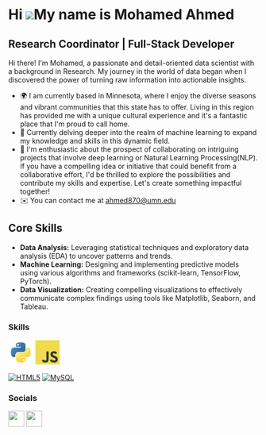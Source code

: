 Hi ![](https://user-images.githubusercontent.com/18350557/176309783-0785949b-9127-417c-8b55-ab5a4333674e.gif)My name is Mohamed Ahmed
=====================================================================================================================================

Research Coordinator | Full-Stack Developer
------------


Hi there! I'm Mohamed, a passionate and detail-oriented data scientist with a background in Research. My journey in the world of data began when I discovered the power of turning raw information into actionable insights.
 

* 🌍  I am currently based in Minnesota, where I enjoy the diverse seasons and vibrant communities that this state has to offer. Living in this region has provided me with a unique cultural experience and it's a fantastic place that I'm proud to call home.
* 🧠  Currently delving deeper into the realm of machine learning to expand my knowledge and skills in this dynamic field.
* 🤝  I'm enthusiastic about the prospect of collaborating on intriguing projects that involve deep learning or Natural Learning Processing(NLP). If you have a compelling idea or initiative that could benefit from a collaborative effort, I'd be thrilled to explore the possibilities and contribute my skills and expertise. Let's create something impactful together!
* ✉️  You can contact me at [ahmed870@umn.edu](mailto:ahmed870@umn.edu)

## Core Skills

- **Data Analysis:** Leveraging statistical techniques and exploratory data analysis (EDA) to uncover patterns and trends.
- **Machine Learning:** Designing and implementing predictive models using various algorithms and frameworks (scikit-learn, TensorFlow, PyTorch).
- **Data Visualization:** Creating compelling visualizations to effectively communicate complex findings using tools like Matplotlib, Seaborn, and Tableau.

### Skills
<img src="https://raw.githubusercontent.com/devicons/devicon/master/icons/python/python-original.svg" alt="Python" width="50"/>
<img src="https://raw.githubusercontent.com/devicons/devicon/master/icons/javascript/javascript-original.svg" alt="JavaScript" width="50"/>

<p align="left">
<a href="https://developer.mozilla.org/en-US/docs/Glossary/HTML5" target="_blank" rel="noreferrer"><img src="https://raw.githubusercontent.com/danielcranney/readme-generator/main/public/icons/skills/html5-colored.svg" width="36" height="36" alt="HTML5" /></a>
<a href="https://www.mysql.com/" target="_blank" rel="noreferrer"><img src="https://raw.githubusercontent.com/danielcranney/readme-generator/main/public/icons/skills/mysql-colored.svg" width="36" height="36" alt="MySQL" /></a>
</p>

### Socials

<p align="left"> <a href="https://www.github.com/Amohamed24" target="_blank" rel="noreferrer"><img src="https://raw.githubusercontent.com/danielcranney/readme-generator/main/public/icons/socials/github.svg" width="32" height="32" /></a> <a href="https://www.linkedin.com/in/mohamed-ahmed-0998041b3/" target="_blank" rel="noreferrer"><img src="https://raw.githubusercontent.com/danielcranney/readme-generator/main/public/icons/socials/linkedin.svg" width="32" height="32" /></a></p>
